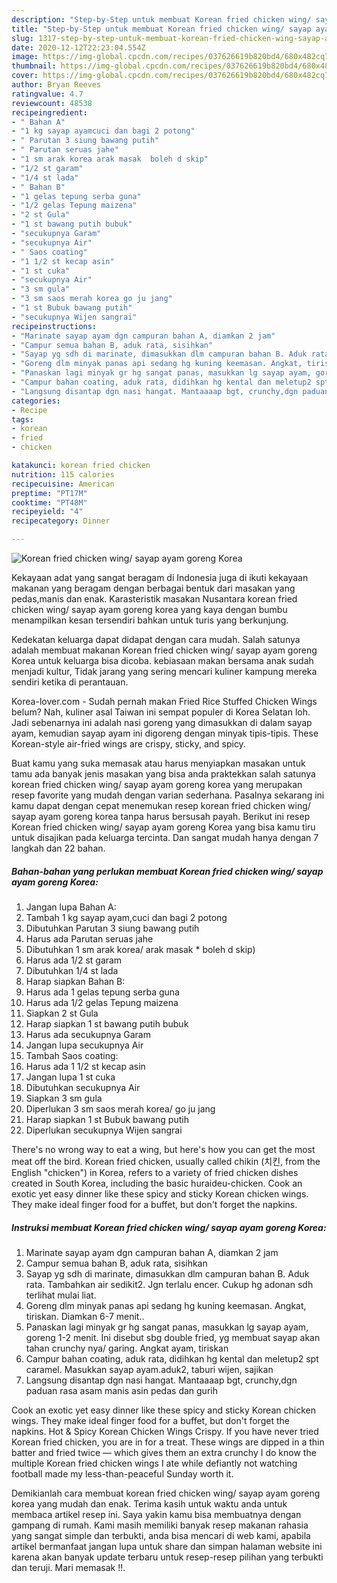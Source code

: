 ```yaml
---
description: "Step-by-Step untuk membuat Korean fried chicken wing/ sayap ayam goreng Korea Sempurna"
title: "Step-by-Step untuk membuat Korean fried chicken wing/ sayap ayam goreng Korea Sempurna"
slug: 1317-step-by-step-untuk-membuat-korean-fried-chicken-wing-sayap-ayam-goreng-korea-sempurna
date: 2020-12-12T22:23:04.554Z
image: https://img-global.cpcdn.com/recipes/037626619b820bd4/680x482cq70/korean-fried-chicken-wing-sayap-ayam-goreng-korea-foto-resep-utama.jpg
thumbnail: https://img-global.cpcdn.com/recipes/037626619b820bd4/680x482cq70/korean-fried-chicken-wing-sayap-ayam-goreng-korea-foto-resep-utama.jpg
cover: https://img-global.cpcdn.com/recipes/037626619b820bd4/680x482cq70/korean-fried-chicken-wing-sayap-ayam-goreng-korea-foto-resep-utama.jpg
author: Bryan Reeves
ratingvalue: 4.7
reviewcount: 48538
recipeingredient:
- " Bahan A"
- "1 kg sayap ayamcuci dan bagi 2 potong"
- " Parutan 3 siung bawang putih"
- " Parutan seruas jahe"
- "1 sm arak korea arak masak  boleh d skip"
- "1/2 st garam"
- "1/4 st lada"
- " Bahan B"
- "1 gelas tepung serba guna"
- "1/2 gelas Tepung maizena"
- "2 st Gula"
- "1 st bawang putih bubuk"
- "secukupnya Garam"
- "secukupnya Air"
- " Saos coating"
- "1 1/2 st kecap asin"
- "1 st cuka"
- "secukupnya Air"
- "3 sm gula"
- "3 sm saos merah korea go ju jang"
- "1 st Bubuk bawang putih"
- "secukupnya Wijen sangrai"
recipeinstructions:
- "Marinate sayap ayam dgn campuran bahan A, diamkan 2 jam"
- "Campur semua bahan B, aduk rata, sisihkan"
- "Sayap yg sdh di marinate, dimasukkan dlm campuran bahan B. Aduk rata. Tambahkan air sedikit2. Jgn terlalu encer. Cukup hg adonan sdh terlihat mulai liat."
- "Goreng dlm minyak panas api sedang hg kuning keemasan. Angkat, tiriskan. Diamkan 6-7 menit.."
- "Panaskan lagi minyak gr hg sangat panas, masukkan lg sayap ayam, goreng 1-2 menit. Ini disebut sbg double fried, yg membuat sayap akan tahan crunchy nya/ garing. Angkat ayam, tiriskan"
- "Campur bahan coating, aduk rata, didihkan hg kental dan meletup2 spt caramel. Masukkan sayap ayam.aduk2, taburi wijen, sajikan"
- "Langsung disantap dgn nasi hangat. Mantaaaap bgt, crunchy,dgn paduan rasa asam manis asin pedas dan gurih"
categories:
- Recipe
tags:
- korean
- fried
- chicken

katakunci: korean fried chicken 
nutrition: 115 calories
recipecuisine: American
preptime: "PT17M"
cooktime: "PT48M"
recipeyield: "4"
recipecategory: Dinner

---
```



![Korean fried chicken wing/ sayap ayam goreng Korea](https://img-global.cpcdn.com/recipes/037626619b820bd4/680x482cq70/korean-fried-chicken-wing-sayap-ayam-goreng-korea-foto-resep-utama.jpg)

Kekayaan adat yang sangat beragam di Indonesia juga di ikuti kekayaan makanan yang beragam dengan berbagai bentuk dari masakan yang pedas,manis dan enak. Karasteristik masakan Nusantara korean fried chicken wing/ sayap ayam goreng korea yang kaya dengan bumbu menampilkan kesan tersendiri bahkan untuk turis yang berkunjung.


Kedekatan keluarga dapat didapat dengan cara mudah. Salah satunya adalah membuat makanan Korean fried chicken wing/ sayap ayam goreng Korea untuk keluarga bisa dicoba. kebiasaan makan bersama anak sudah menjadi kultur, Tidak jarang yang sering mencari kuliner kampung mereka sendiri ketika di perantauan.

Korea-lover.com - Sudah pernah makan Fried Rice Stuffed Chicken Wings belum? Nah, kuliner asal Taiwan ini sempat populer di Korea Selatan loh. Jadi sebenarnya ini adalah nasi goreng yang dimasukkan di dalam sayap ayam, kemudian sayap ayam ini digoreng dengan minyak tipis-tipis. These Korean-style air-fried wings are crispy, sticky, and spicy.

Buat kamu yang suka memasak atau harus menyiapkan masakan untuk tamu ada banyak jenis masakan yang bisa anda praktekkan salah satunya korean fried chicken wing/ sayap ayam goreng korea yang merupakan resep favorite yang mudah dengan varian sederhana. Pasalnya sekarang ini kamu dapat dengan cepat menemukan resep korean fried chicken wing/ sayap ayam goreng korea tanpa harus bersusah payah.
Berikut ini resep Korean fried chicken wing/ sayap ayam goreng Korea yang bisa kamu tiru untuk disajikan pada keluarga tercinta. Dan sangat mudah hanya dengan 7 langkah dan 22 bahan.


<!--inarticleads1-->

##### Bahan-bahan yang perlukan membuat Korean fried chicken wing/ sayap ayam goreng Korea:

1. Jangan lupa  Bahan A:
1. Tambah 1 kg sayap ayam,cuci dan bagi 2 potong
1. Dibutuhkan  Parutan 3 siung bawang putih
1. Harus ada  Parutan seruas jahe
1. Dibutuhkan 1 sm arak korea/ arak masak * boleh d skip)
1. Harus ada 1/2 st garam
1. Dibutuhkan 1/4 st lada
1. Harap siapkan  Bahan B:
1. Harus ada 1 gelas tepung serba guna
1. Harus ada 1/2 gelas Tepung maizena
1. Siapkan 2 st Gula
1. Harap siapkan 1 st bawang putih bubuk
1. Harus ada secukupnya Garam
1. Jangan lupa secukupnya Air
1. Tambah  Saos coating:
1. Harus ada 1 1/2 st kecap asin
1. Jangan lupa 1 st cuka
1. Dibutuhkan secukupnya Air
1. Siapkan 3 sm gula
1. Diperlukan 3 sm saos merah korea/ go ju jang
1. Harap siapkan 1 st Bubuk bawang putih
1. Diperlukan secukupnya Wijen sangrai


There&#39;s no wrong way to eat a wing, but here&#39;s how you can get the most meat off the bird. Korean fried chicken, usually called chikin (치킨, from the English &#34;chicken&#34;) in Korea, refers to a variety of fried chicken dishes created in South Korea, including the basic huraideu-chicken. Cook an exotic yet easy dinner like these spicy and sticky Korean chicken wings. They make ideal finger food for a buffet, but don&#39;t forget the napkins. 

<!--inarticleads2-->

##### Instruksi membuat  Korean fried chicken wing/ sayap ayam goreng Korea:

1. Marinate sayap ayam dgn campuran bahan A, diamkan 2 jam
1. Campur semua bahan B, aduk rata, sisihkan
1. Sayap yg sdh di marinate, dimasukkan dlm campuran bahan B. Aduk rata. Tambahkan air sedikit2. Jgn terlalu encer. Cukup hg adonan sdh terlihat mulai liat.
1. Goreng dlm minyak panas api sedang hg kuning keemasan. Angkat, tiriskan. Diamkan 6-7 menit..
1. Panaskan lagi minyak gr hg sangat panas, masukkan lg sayap ayam, goreng 1-2 menit. Ini disebut sbg double fried, yg membuat sayap akan tahan crunchy nya/ garing. Angkat ayam, tiriskan
1. Campur bahan coating, aduk rata, didihkan hg kental dan meletup2 spt caramel. Masukkan sayap ayam.aduk2, taburi wijen, sajikan
1. Langsung disantap dgn nasi hangat. Mantaaaap bgt, crunchy,dgn paduan rasa asam manis asin pedas dan gurih


Cook an exotic yet easy dinner like these spicy and sticky Korean chicken wings. They make ideal finger food for a buffet, but don&#39;t forget the napkins. Hot &amp; Spicy Korean Chicken Wings Crispy. If you have never tried Korean fried chicken, you are in for a treat. These wings are dipped in a thin batter and fried twice — which gives them an extra crunchy I do know the multiple Korean fried chicken wings I ate while defiantly not watching football made my less-than-peaceful Sunday worth it. 

Demikianlah cara membuat korean fried chicken wing/ sayap ayam goreng korea yang mudah dan enak. Terima kasih untuk waktu anda untuk membaca artikel resep ini. Saya yakin kamu bisa membuatnya dengan gampang di rumah. Kami masih memiliki banyak resep makanan rahasia yang sangat simple dan terbukti, anda bisa mencari di web kami, apabila artikel bermanfaat jangan lupa untuk share dan simpan halaman website ini karena akan banyak update terbaru untuk resep-resep pilihan yang terbukti dan teruji. Mari memasak !!. 
